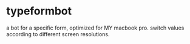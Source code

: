 # typeformbot
a bot for a specific form, optimized for MY macbook pro. switch values according to different screen resolutions.
